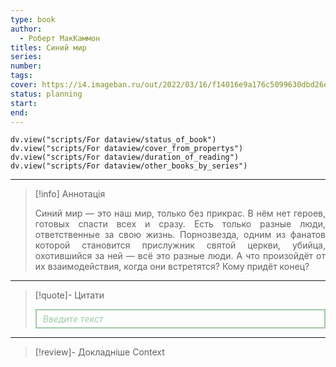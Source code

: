 ```yaml
---
type: book
author:
  - Роберт МакКаммон
titles: Синий мир
series:
number:
tags:
cover: https://i4.imageban.ru/out/2022/03/16/f14016e9a176c5099630dbd26e2fbcbb.jpg
status: planning
start:
end:
---
```

```dataviewjs
dv.view("scripts/For dataview/status_of_book")
dv.view("scripts/For dataview/cover_from_propertys")
dv.view("scripts/For dataview/duration_of_reading")
dv.view("scripts/For dataview/other_books_by_series")
```
---

>[!info] Аннотація
> <p align="justify">Синий мир — это наш мир, только без прикрас. В нём нет героев, готовых спасти всех и сразу. Есть только разные люди, ответственные за свою жизнь. Порнозвезда, одним из фанатов которой становится прислужник святой церкви, убийца, охотившийся за ней — всё это разные люди. А что произойдёт от их взаимодействия, когда они встретятся? Кому придёт конец?</p>

---

>[!quote]- Цитати
><div align="justify" style="border: 2px solid #A0CAA6; padding: 5px 10px 5px 10px; font-style: italic; color: #A0CAA6 ">Введите текст</div>

---
>[!review]- Докладніше
>Context